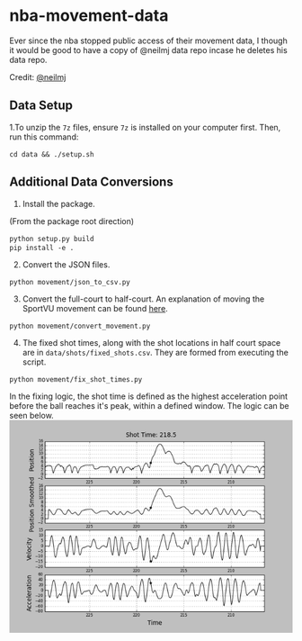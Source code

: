 # nba-movement-data

Ever since the nba stopped public access of their movement data, I though it would be good to have a copy of @neilmj data repo incase he deletes his data repo.

Credit: [@neilmj](https://github.com/neilmj/BasketballData)

## Data Setup

1.To unzip the `7z` files, ensure `7z` is installed on your computer first.
Then, run this command:

```shell
cd data && ./setup.sh
```

## Additional Data Conversions

1. Install the package.

(From the package root direction)

```shell
python setup.py build
pip install -e .
```

2. Convert the JSON files.

```shell
python movement/json_to_csv.py
```

3. Convert the full-court to half-court. An explanation of moving the SportVU movement can be found [here](https://github.com/sealneaward/movement-quadrants).

```shell
python movement/convert_movement.py
```

4. The fixed shot times, along with the shot locations in half court space are in `data/shots/fixed_shots.csv`. They are formed from executing the script.

```shell
python movement/fix_shot_times.py
```

In the fixing logic, the shot time is defined as the highest acceleration point before the ball reaches it's peak, within a defined window.
The logic can be seen below.
![plot](movement/plot.png)
